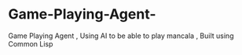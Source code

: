 # Game-Playing-Agent-
Game Playing Agent , Using AI to be able to play mancala , Built using Common Lisp
